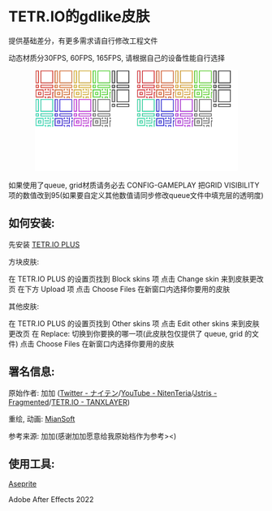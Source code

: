 # TETR.IO的gdlike皮肤
提供基础差分，有更多需求请自行修改工程文件

动态材质分30FPS, 60FPS, 165FPS, 请根据自己的设备性能自行选择

<center class="half">
  <img src=".\最终输出档\gdlike_connected_minos.png" width="200"/><img src=".\最终输出档\[165FPS]gdlike_connected_minos.gif" width="200"/>
</center>

如果使用了queue, grid材质请务必去 CONFIG-GAMEPLAY 把GRID VISIBILITY 项的数值改到95(如果要自定义其他数值请同步修改queue文件中填充层的透明度)

## 如何安装:

先安装 [TETR.IO PLUS](https://gitlab.com/UniQMG/tetrio-plus)

方块皮肤:

在 TETR.IO PLUS 的设置页找到 Block skins 项 点击 Change skin 来到皮肤更改页 在下方 Upload 项 点击 Choose Files 在新窗口内选择你要用的皮肤

其他皮肤:

在 TETR.IO PLUS 的设置页找到  Other skins 项 点击 Edit other skins 来到皮肤更改页 在 Replace: 切换到你要换的哪一项(此皮肤包仅提供了 queue, grid 的文件) 点击 Choose Files 在新窗口内选择你要用的皮肤

## 署名信息:

原始作者: 加加 ([Twitter - ナイテン](https://twitter.com/Niten1033)/[YouTube - NitenTeria](https://www.youtube.com/@Niten1033)/[Jstris - Fragmented](https://jstris.jezevec10.com/u/Fragmented)/[TETR.IO - TANXLAYER](https://ch.tetr.io/u/TANXLAYER))

重绘, 动画: [MianSoft](https://github.com/MianSoft/MianSoft) 

参考来源: 加加(感谢加加愿意给我原始档作为参考><)

## 使用工具:

[Aseprite](https://github.com/aseprite/aseprite)

Adobe After Effects 2022
